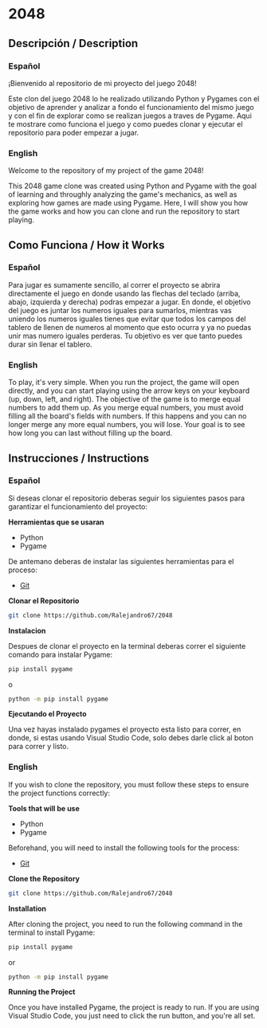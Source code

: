 # 2048

## Descripción / Description

### Español
¡Bienvenido al repositorio de mi proyecto del juego 2048!

Este clon del juego 2048 lo he realizado utilizando Python y Pygames con el objetivo de aprender y analizar a fondo el funcionamiento del mismo juego y con el fin de explorar como se realizan juegos a traves de Pygame. Aqui te mostrare como funciona el juego y como puedes clonar y ejecutar el repositorio para poder empezar a jugar.

### English
Welcome to the repository of my project of the game 2048!

This 2048 game clone was created using Python and Pygame with the goal of learning and throughly analyzing the game's mechanics, as well as exploring how games are made using Pygame. Here, I will show you how the game works and how you can clone and run the repository to start playing.

## Como Funciona / How it Works

### Español
Para jugar es sumamente sencillo, al correr el proyecto se abrira directamente el juego en donde usando las flechas del teclado (arriba, abajo, izquierda y derecha) podras empezar a jugar. En donde, el objetivo del juego es juntar los numeros iguales para sumarlos, mientras vas uniendo los numeros iguales tienes que evitar que todos los campos del tablero de llenen de numeros al momento que esto ocurra y ya no puedas unir mas numero iguales perderas. Tu objetivo es ver que tanto puedes durar sin llenar el tablero.

### English
To play, it's very simple. When you run the project, the game will open directly, and you can start playing using the arrow keys on your keyboard (up, down, left, and right). The objective of the game is to merge equal numbers to add them up. As you merge equal numbers, you must avoid filling all the board's fields with numbers. If this happens and you can no longer merge any more equal numbers, you will lose. Your goal is to see how long you can last without filling up the board.

## Instrucciones / Instructions

### Español
Si deseas clonar el repositorio deberas seguir los siguientes pasos para garantizar el funcionamiento del proyecto:

**Herramientas que se usaran**
- Python
- Pygame

De antemano deberas de instalar las siguientes herramientas para el proceso:
- [Git](https://git-scm.com)

**Clonar el Repositorio**
```sh
git clone https://github.com/Ralejandro67/2048
```

**Instalacion**

Despues de clonar el proyecto en la terminal deberas correr el siguiente comando para instalar Pygame: 
```sh
pip install pygame
```
o
```sh
python -m pip install pygame
```

**Ejecutando el Proyecto**

Una vez hayas instalado pygames el proyecto esta listo para correr, en donde, si estas usando Visual Studio Code, solo debes darle click al boton para correr y listo.

### English
If you wish to clone the repository, you must follow these steps to ensure the project functions correctly:

**Tools that will be use**
- Python
- Pygame

Beforehand, you will need to install the following tools for the process:
- [Git](https://git-scm.com)

**Clone the Repository**
```sh
git clone https://github.com/Ralejandro67/2048
```

**Installation**

After cloning the project, you need to run the following command in the terminal to install Pygame:
```sh
pip install pygame
```
or
```sh
python -m pip install pygame
```

**Running the Project**

Once you have installed Pygame, the project is ready to run. If you are using Visual Studio Code, you just need to click the run button, and you're all set.
